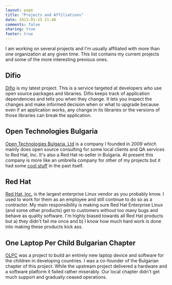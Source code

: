 ```yaml
---
layout: page
title: "Projects and Affiliations"
date: 2013-01-25 21:48
comments: false
sharing: true
footer: true
---
```


I am working on several projects and I'm usually affiliated with more than one
organization at any given time. This list contains my current projects and
some of the more interesting previous ones.

Difio
-----

[Difio](http://www.dif.io) is my latest project. This is a service targeted at developers
who use open source packages and libraries. Difio keeps track of application dependencies
and tells you when they change. It lets you inspect the changes and make informed decision
when or what to upgrade because even if an application works, any change in its libraries
or the versions of those libraries can break the application.


Open Technologies Bulgaria
---------------------------

[Open Technologies Bulgaria, Ltd](http://otb.bg) is a company I founded in 2009 which
mainly does open source consulting for some local clients and QA services to Red Hat, Inc. It's
also a Red Hat re-seller in Bulgaria. At present this company is more like an umbrella
company for other of my projects but it had some 
[cool stuff](http://www.youtube.com/watch?v=7GYbCDGTz-4) in the past itself.


Red Hat
-------

[Red Hat, Inc.](http://redhat.com) is the largest enterprise Linux vendor as you probably know.
I used to work for them as an employee and still continue to do so as a contractor. My main responsibility
is making sure Red Hat Enterprise Linux (and some other products) get to customers without too
many bugs and behave as quality software. I'm highly biased towards all Red Hat products but
a) they didn't fail me once and b) I know how much hard work is done into making these products
kick ass.


One Laptop Per Child Bulgarian Chapter
--------------------------------------

[OLPC](http://laptop.org) was a project to build an entirely new laptop device and software for the children
in developing countries. I was a co-founder of the Bulgarian chapter of this project.
While the upstream project delivered a hardware and a software platform it failed rather miserably.
Our local chapter didn't get much support and gradually ceased operations.

